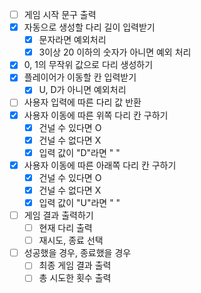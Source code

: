 - [ ] 게임 시작 문구 출력
- [x] 자동으로 생성할 다리 길이 입력받기
    - [x] 문자라면 예외처리
    - [x] 3이상 20 이하의 숫자가 아니면 예외 처리
- [x] 0, 1의 무작위 값으로 다리 생성하기
- [x] 플레이어가 이동할 칸 입력받기
    - [x] U, D가 아니면 예외처리
- [ ] 사용자 입력에 따른 다리 값 반환
- [x] 사용자 이동에 따른 위쪽 다리 칸 구하기
    - [x] 건널 수 있다면 O
    - [x] 건널 수 없다면 X
    - [x] 입력 값이 "D"라면 " "
- [x] 사용자 이동에 따른 아래쪽 다리 칸 구하기
    - [x] 건널 수 있다면 O
    - [x] 건널 수 없다면 X
    - [x] 입력 값이 "U"라면 " "
- [ ] 게임 결과 출력하기
    - [ ] 현재 다리 출력
    - [ ] 재시도, 종료 선택
- [ ] 성공했을 경우, 종료했을 경우
    - [ ] 최종 게임 결과 출력
    - [ ] 총 시도한 횟수 출력